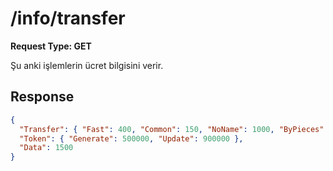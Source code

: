 # /info/transfer

**Request Type: GET**

Şu anki işlemlerin ücret bilgisini verir.

## Response

```json
{
  "Transfer": { "Fast": 400, "Common": 150, "NoName": 1000, "ByPieces": 4000 },
  "Token": { "Generate": 500000, "Update": 900000 },
  "Data": 1500
}
```
